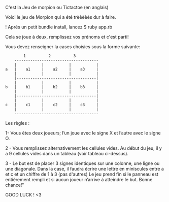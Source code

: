 C'est la Jeu de morpion ou Tictactoe (en anglais)

Voici le jeu de Morpion qui a été trèèèèès dur à faire.

! Après un petit bundle install, lancez $ ruby app.rb

Cela se joue à deux, remplissez vos prénoms et c'est parti!

Vous devez renseigner la cases choisies sous la forme suivante:

            1          2          3
        -------------------------------------
        |           |           |           |       
    a   |    a1     |    a2     |    a3     |
        |           |           |           |
        |-----------------------------------|
        |           |           |           |
    b   |    b1     |    b2     |    b3     |
        |           |           |           |
        |-----------------------------------|
        |           |           |           |
    c   |    c1     |    c2     |    c3     |
        |           |           |           |
        -------------------------------------

Les règles : 

1- Vous êtes deux joueurs; l’un joue avec le signe X et l’autre avec le signe O. 

2 - Vous remplissez alternativement les cellules vides.
Au début du jeu, il y a 9 cellules vides dans un tableau (voir tableau ci-dessus).

3 - Le but est de placer 3 signes identiques sur une colonne, une ligne ou une diagonale.
Dans la case, il faudra écrire une lettre en miniscules entre a et c et un chiffre de 1 à 3 (pas d'autres)
Le jeu prend fin si le panneau est entièrement rempli et si aucun joueur n’arrive à atteindre le but. Bonne chance!"

GOOD LUCK ! <3